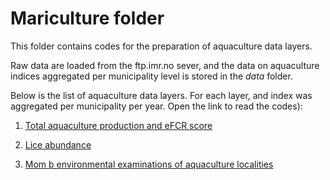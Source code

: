 # Mariculture folder

This folder contains codes for the preparation of aquaculture data layers.

Raw data are loaded from the ftp.imr.no sever, and the data on aquaculture indices aggregated per municipality level is stored in the *data* folder.



Below is the list of aquaculture data layers. For each layer, and index was aggregated per municipality per year. Open the link to read the codes):

1. [Total aquaculture production and eFCR score](https://OHI-Norway.github.io/nor-prep/prep/food_provision/Mariculture/total_aquaculture_production_and_efcr.html)


4. [Lice abundance](https://ohi-norway.github.io/nor-prep/prep/food_provision/Mariculture/lice_count_at_localities.html) 

5. [Mom b environmental examinations of aquaculture localities](https://ohi-norway.github.io/nor-prep/prep/food_provision/Mariculture/momb_index_aquaculture_locs.html)






